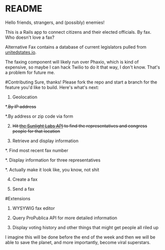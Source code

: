 # README

Hello friends, strangers, and (possibly) enemies!

This is a Rails app to connect citizens and their elected officials. By fax. Who doesn't love a fax?

Alternative Fax contains a database of current legislators pulled from [unitedstates.io](https://github.com/unitedstates/congress-legislators).

The faxing component will likely run over Phaxio, which is kind of expensive, so maybe I can hack Twilio to do it that way, I don't know. That's a problem for future me.

#Contributing
Sure, thanks! Please fork the repo and start a branch for the feature you'd like to build.
Here's what's next:

1. Geolocation

  *.~~By IP address~~
  
  *.By address or zip code via form

2. ~~Hit [the Sunlight Labs API](https://sunlightlabs.github.io/congress/legislators.html#legislatorslocate) to find the representatives and congress people for that location~~

3. Retrieve and display information

  *. Find most recent fax number
  
  *. Display information for three representatives
  
  *. Actually make it look like, you know, not shit

4. Create a fax

5. Send a fax

#Extensions
 1. WYSYWIG fax editor

 2. Query ProPublica API for more detailed information

 3. Display voting history and other things that might get people all riled up


I imagine this will be done before the end of the week and then we will be able to save the planet, and more importantly, become viral superstars.
